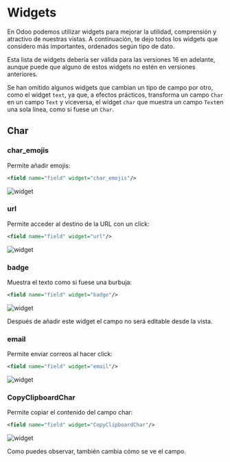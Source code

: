 # Widgets

En Odoo podemos utilizar widgets para mejorar la utilidad, comprensión y atractivo de nuestras vistas. A continuación, te dejo todos los widgets que considero más importantes, ordenados según tipo de dato.

Esta lista de widgets debería ser válida para las versiones 16 en adelante, aunque puede que alguno de estos widgets no estén en versiones anteriores.

Se han omitido algunos widgets que cambian un tipo de campo por otro, como el widget `text`, ya que, a efectos prácticos, transforma un campo `Char` en un campo `Text` y viceversa, el widget `char` que muestra un campo `Text`en una sola línea, como si fuese un `Char`.

## Char

### char_emojis

Permite añadir emojis:

```xml
<field name="field" widget="char_emojis"/>
```

![widget](https://raw.githubusercontent.com/canarydev/SGE/refs/heads/main/static/images/UT8/widgets1.png)


### url

Permite acceder al destino de la URL con un click:

```xml
<field name="field" widget="url"/>
```

![widget](https://raw.githubusercontent.com/canarydev/SGE/refs/heads/main/static/images/UT8/widgets2.png)


### badge

Muestra el texto como si fuese una burbuja:

```xml
<field name="field" widget="badge"/>
```

![widget](https://raw.githubusercontent.com/canarydev/SGE/refs/heads/main/static/images/UT8/widgets3.png)


Después de añadir este widget el campo no será editable desde la vista. 

### email

Permite enviar correos al hacer click:

```xml
<field name="field" widget="email"/>
```

![widget](https://raw.githubusercontent.com/canarydev/SGE/refs/heads/main/static/images/UT8/widgets4.png)

### CopyClipboardChar

Permite copiar el contenido del campo char:

```xml
<field name="field" widget="CopyClipboardChar"/>
```

![widget](https://raw.githubusercontent.com/canarydev/SGE/refs/heads/main/static/images/UT8/widgets5.png)

Como puedes observar, también cambia cómo se ve el campo.

